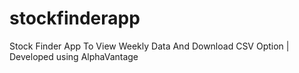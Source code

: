 # stockfinderapp
Stock Finder App To View Weekly Data And Download CSV Option | Developed using AlphaVantage
